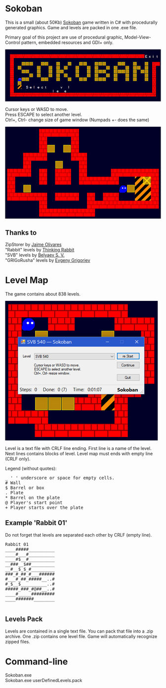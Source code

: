 # Sokoban

This is a small (about 50Kb) [Sokoban](https://en.wikipedia.org/wiki/Sokoban) game written in C# with procedurally generated graphics. Game and levels are packed in one .exe file.

Primary goal of this project are use of procedural graphic, Model-View-Control pattern, embedded resources and GDI+ only.

![Main menu](/doc/mainmenu002.png)

Cursor keys or WASD to move.<br/>
Press ESCAPE to select another level.<br/>
Ctrl+, Ctrl- change size of game window (Numpads +- does the same)

![Ingame screen](/doc/ingame001.png)


## Thanks to

ZipStorer by [Jaime Olivares](https://github.com/jaime-olivares/zipstorer)<br/>
"Rabbit" levels by [Thinking Rabbit](https://en.wikipedia.org/wiki/Thinking_Rabbit)<br/>
"SVB" levels by [Belyaev S. V.](http://svb-sokoban.narod.ru)<br/>
"GRIGoRusha" levels by [Evgeny Grigoriev](http://grigr.narod.ru)


# Level Map

The game contains about 838 levels.

![Select level](/doc/selectlevel003.png)

Level is a text file with CRLF line ending. First line is a name of the level. Next lines contains blocks of level. Level map must ends with empty line (CRLF only).

Legend (without quotes):<br/>
<pre>_ ' ' underscore or space for empty cells.
# Wall
$ Barrel or box
. Plate
* Barrel on the plate 
@ Player's start point
+ Player starts over the plate
</pre>


## Example 'Rabbit 01'

Do not forget that levels are separated each other by CRLF (empty line).

<pre>Rabbit 01
____#####__________
____#___#__________
____#$__#__________
__###__$##_________
__#__$_$_#_________
###_#_##_#___######
#___#_##_#####__..#
#_$__$__________..#
#####_###_#@##__..#
____#_____#########
____#######________

</pre>


## Levels Pack

Levels are contained in a single text file. You can pack that file into a .zip archive. One .zip contains one level file. Game will automatically recognize zipped files.


# Command-line

Sokoban.exe<br>
Sokoban.exe userDefinedLevels.pack